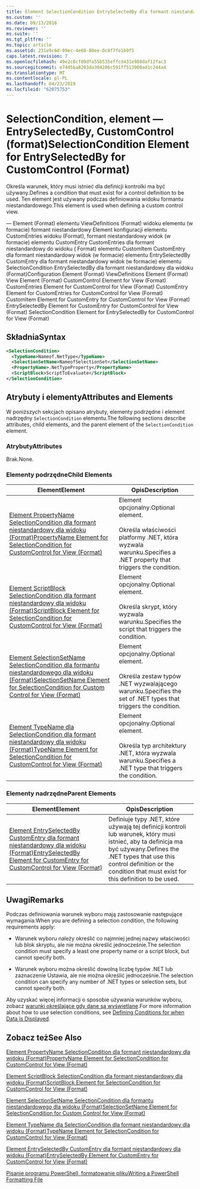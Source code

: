 ```yaml
---
title: Element SelectionCondition EntrySelectedBy dla formant niestandardowy (Format) | Dokumentacja firmy Microsoft
ms.custom: ''
ms.date: 09/13/2016
ms.reviewer: ''
ms.suite: ''
ms.tgt_pltfrm: ''
ms.topic: article
ms.assetid: 231e9c6d-09ec-4e68-80ee-0c8f7fe1b9f5
caps.latest.revision: 7
ms.openlocfilehash: 49e2c0cf09dfa55b535effcd431e980daf12fac3
ms.sourcegitcommit: e7445ba8203da304286c591ff513900ad1c244a4
ms.translationtype: MT
ms.contentlocale: pl-PL
ms.lasthandoff: 04/23/2019
ms.locfileid: "62075753"
---
```

# <a name="selectioncondition-element-for-entryselectedby-for-customcontrol-format"></a><span data-ttu-id="331d4-102">SelectionCondition, element — EntrySelectedBy, CustomControl (format)</span><span class="sxs-lookup"><span data-stu-id="331d4-102">SelectionCondition Element for EntrySelectedBy for CustomControl (Format)</span></span>

<span data-ttu-id="331d4-103">Określa warunek, który musi istnieć dla definicji kontrolki ma być używany.</span><span class="sxs-lookup"><span data-stu-id="331d4-103">Defines a condition that must exist for a control definition to be used.</span></span> <span data-ttu-id="331d4-104">Ten element jest używany podczas definiowania widoku formantu niestandardowego.</span><span class="sxs-lookup"><span data-stu-id="331d4-104">This element is used when defining a custom control view.</span></span>

<span data-ttu-id="331d4-105">— Element (Format) elementu ViewDefinitions (Format) widoku elementu (w formacie) formant niestandardowy Element konfiguracji elementu CustomEntries widoku (Format), formant niestandardowy widok (w formacie) elementu CustomEntry CustomEntries dla formant niestandardowy do widoku ( Format) elementu CustomItem CustomEntry dla formant niestandardowy widok (w formacie) elementu EntrySelectedBy CustomEntry dla formant niestandardowy widok (w formacie) elementu SelectionCondition EntrySelectedBy dla formant niestandardowy dla widoku (Format)</span><span class="sxs-lookup"><span data-stu-id="331d4-105">Configuration Element (Format) ViewDefinitions Element (Format) View Element (Format) CustomControl Element for View (Format) CustomEntries Element for CustomControl for View (Format) CustomEntry Element for CustomEntries for CustomControl for View (Format) CustomItem Element for CustomEntry for CustomControl for View (Format) EntrySelectedBy Element for CustomEntry for CustomControl for View (Format) SelectionCondition Element for EntrySelectedBy for CustomControl for View (Format)</span></span>

## <a name="syntax"></a><span data-ttu-id="331d4-106">Składnia</span><span class="sxs-lookup"><span data-stu-id="331d4-106">Syntax</span></span>

```xml
<SelectionCondition>
  <TypeName>Nameof.NetType</TypeName>
  <SelectionSetName>NameofSelectionSet</SelectionSetName>
  <PropertyName>.NetTypeProperty</PropertyName>
  <ScriptBlock>ScriptToEvaluate</ScriptBlock>
</SelectionCondition>
```

## <a name="attributes-and-elements"></a><span data-ttu-id="331d4-107">Atrybuty i elementy</span><span class="sxs-lookup"><span data-stu-id="331d4-107">Attributes and Elements</span></span>

<span data-ttu-id="331d4-108">W poniższych sekcjach opisano atrybuty, elementy podrzędne i element nadrzędny `SelectionCondition` elementu.</span><span class="sxs-lookup"><span data-stu-id="331d4-108">The following sections describe attributes, child elements, and the parent element of the `SelectionCondition` element.</span></span>

### <a name="attributes"></a><span data-ttu-id="331d4-109">Atrybuty</span><span class="sxs-lookup"><span data-stu-id="331d4-109">Attributes</span></span>

<span data-ttu-id="331d4-110">Brak.</span><span class="sxs-lookup"><span data-stu-id="331d4-110">None.</span></span>

### <a name="child-elements"></a><span data-ttu-id="331d4-111">Elementy podrzędne</span><span class="sxs-lookup"><span data-stu-id="331d4-111">Child Elements</span></span>

|<span data-ttu-id="331d4-112">Element</span><span class="sxs-lookup"><span data-stu-id="331d4-112">Element</span></span>|<span data-ttu-id="331d4-113">Opis</span><span class="sxs-lookup"><span data-stu-id="331d4-113">Description</span></span>|
|-------------|-----------------|
|[<span data-ttu-id="331d4-114">Element PropertyName SelectionCondition dla formant niestandardowy dla widoku (Format)</span><span class="sxs-lookup"><span data-stu-id="331d4-114">PropertyName Element for SelectionCondition for CustomControl for View (Format)</span></span>](./propertyname-element-for-selectioncondition-for-customcontrol-for-view-format.md)|<span data-ttu-id="331d4-115">Element opcjonalny.</span><span class="sxs-lookup"><span data-stu-id="331d4-115">Optional element.</span></span><br /><br /> <span data-ttu-id="331d4-116">Określa właściwości platformy .NET, która wyzwala warunku.</span><span class="sxs-lookup"><span data-stu-id="331d4-116">Specifies a .NET property that triggers the condition.</span></span>|
|[<span data-ttu-id="331d4-117">Element ScriptBlock SelectionCondition dla formant niestandardowy dla widoku (Format)</span><span class="sxs-lookup"><span data-stu-id="331d4-117">ScriptBlock Element for SelectionCondition for CustomControl for View (Format)</span></span>](./scriptblock-element-for-selectioncondition-for-customcontrol-for-view-format.md)|<span data-ttu-id="331d4-118">Element opcjonalny.</span><span class="sxs-lookup"><span data-stu-id="331d4-118">Optional element.</span></span><br /><br /> <span data-ttu-id="331d4-119">Określa skrypt, który wyzwala warunku.</span><span class="sxs-lookup"><span data-stu-id="331d4-119">Specifies the script that triggers the condition.</span></span>|
|[<span data-ttu-id="331d4-120">Element SelectionSetName SelectionCondition dla formantu niestandardowego dla widoku (Format)</span><span class="sxs-lookup"><span data-stu-id="331d4-120">SelectionSetName Element for SelectionCondition for Custom Control for View (Format)</span></span>](./selectionsetname-element-for-selectioncondition-for-customcontrol-for-view-format.md)|<span data-ttu-id="331d4-121">Element opcjonalny.</span><span class="sxs-lookup"><span data-stu-id="331d4-121">Optional element.</span></span><br /><br /> <span data-ttu-id="331d4-122">Określa zestaw typów .NET wyzwalającego warunku.</span><span class="sxs-lookup"><span data-stu-id="331d4-122">Specifies the set of .NET types that triggers the condition.</span></span>|
|[<span data-ttu-id="331d4-123">Element TypeName dla SelectionCondition dla formant niestandardowy dla widoku (Format)</span><span class="sxs-lookup"><span data-stu-id="331d4-123">TypeName Element for SelectionCondition for CustomControl for View  (Format)</span></span>](./typename-element-for-selectioncondition-for-customcontrol-for-view-format.md)|<span data-ttu-id="331d4-124">Element opcjonalny.</span><span class="sxs-lookup"><span data-stu-id="331d4-124">Optional element.</span></span><br /><br /> <span data-ttu-id="331d4-125">Określa typ architektury .NET, która wyzwala warunku.</span><span class="sxs-lookup"><span data-stu-id="331d4-125">Specifies a .NET type that triggers the condition.</span></span>|

### <a name="parent-elements"></a><span data-ttu-id="331d4-126">Elementy nadrzędne</span><span class="sxs-lookup"><span data-stu-id="331d4-126">Parent Elements</span></span>

|<span data-ttu-id="331d4-127">Element</span><span class="sxs-lookup"><span data-stu-id="331d4-127">Element</span></span>|<span data-ttu-id="331d4-128">Opis</span><span class="sxs-lookup"><span data-stu-id="331d4-128">Description</span></span>|
|-------------|-----------------|
|[<span data-ttu-id="331d4-129">Element EntrySelectedBy CustomEntry dla formant niestandardowy dla widoku (Format)</span><span class="sxs-lookup"><span data-stu-id="331d4-129">EntrySelectedBy Element for CustomEntry for CustomControl for View (Format)</span></span>](./entryselectedby-element-for-customentry-for-customcontrol-for-view-format.md)|<span data-ttu-id="331d4-130">Definiuje typy .NET, które używają tej definicji kontroli lub warunek, który musi istnieć, aby ta definicja ma być używany.</span><span class="sxs-lookup"><span data-stu-id="331d4-130">Defines the .NET types that use this control definition or the condition that must exist for this definition to be used.</span></span>|

## <a name="remarks"></a><span data-ttu-id="331d4-131">Uwagi</span><span class="sxs-lookup"><span data-stu-id="331d4-131">Remarks</span></span>

<span data-ttu-id="331d4-132">Podczas definiowania warunek wyboru mają zastosowanie następujące wymagania:</span><span class="sxs-lookup"><span data-stu-id="331d4-132">When you are defining a selection condition, the following requirements apply:</span></span>

- <span data-ttu-id="331d4-133">Warunek wyboru należy określić co najmniej jednej nazwy właściwości lub blok skryptu, ale nie można określić jednocześnie.</span><span class="sxs-lookup"><span data-stu-id="331d4-133">The selection condition must specify a least one property name or a script block, but cannot specify both.</span></span>

- <span data-ttu-id="331d4-134">Warunek wyboru można określić dowolną liczbę typów .NET lub zaznaczenie Ustawia, ale nie można określić jednocześnie.</span><span class="sxs-lookup"><span data-stu-id="331d4-134">The selection condition can specify any number of .NET types or selection sets, but cannot specify both.</span></span>

<span data-ttu-id="331d4-135">Aby uzyskać więcej informacji o sposobie używania warunków wyboru, zobacz [warunki określające gdy dane są wyświetlane](./defining-conditions-for-displaying-data.md).</span><span class="sxs-lookup"><span data-stu-id="331d4-135">For more information about how to use selection conditions, see [Defining Conditions for when Data is Displayed](./defining-conditions-for-displaying-data.md).</span></span>

## <a name="see-also"></a><span data-ttu-id="331d4-136">Zobacz też</span><span class="sxs-lookup"><span data-stu-id="331d4-136">See Also</span></span>

[<span data-ttu-id="331d4-137">Element PropertyName SelectionCondition dla formant niestandardowy dla widoku (Format)</span><span class="sxs-lookup"><span data-stu-id="331d4-137">PropertyName Element for SelectionCondition for CustomControl for View (Format)</span></span>](./propertyname-element-for-selectioncondition-for-customcontrol-for-view-format.md)

[<span data-ttu-id="331d4-138">Element ScriptBlock SelectionCondition dla formant niestandardowy dla widoku (Format)</span><span class="sxs-lookup"><span data-stu-id="331d4-138">ScriptBlock Element for SelectionCondition for CustomControl for View (Format)</span></span>](./scriptblock-element-for-selectioncondition-for-customcontrol-for-view-format.md)

[<span data-ttu-id="331d4-139">Element SelectionSetName SelectionCondition dla formantu niestandardowego dla widoku (Format)</span><span class="sxs-lookup"><span data-stu-id="331d4-139">SelectionSetName Element for SelectionCondition for Custom Control for View (Format)</span></span>](./selectionsetname-element-for-selectioncondition-for-customcontrol-for-view-format.md)

[<span data-ttu-id="331d4-140">Element TypeName dla SelectionCondition dla formant niestandardowy dla widoku (Format)</span><span class="sxs-lookup"><span data-stu-id="331d4-140">TypeName Element for SelectionCondition for CustomControl for View  (Format)</span></span>](./typename-element-for-selectioncondition-for-customcontrol-for-view-format.md)

[<span data-ttu-id="331d4-141">Element EntrySelectedBy CustomEntry dla formant niestandardowy dla widoku (Format)</span><span class="sxs-lookup"><span data-stu-id="331d4-141">EntrySelectedBy Element for CustomEntry for CustomControl for View (Format)</span></span>](./entryselectedby-element-for-customentry-for-customcontrol-for-view-format.md)

[<span data-ttu-id="331d4-142">Pisanie programu PowerShell, formatowanie pliku</span><span class="sxs-lookup"><span data-stu-id="331d4-142">Writing a PowerShell Formatting File</span></span>](./writing-a-powershell-formatting-file.md)
